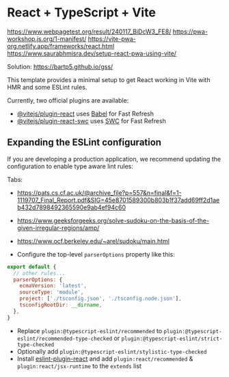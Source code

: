 # React + TypeScript + Vite

https://www.webpagetest.org/result/240117_BiDcW3_FE8/
https://pwa-workshop.js.org/1-manifest/
https://vite-pwa-org.netlify.app/frameworks/react.html
https://www.saurabhmisra.dev/setup-react-pwa-using-vite/


Solution:
https://bartp5.github.io/gss/

This template provides a minimal setup to get React working in Vite with HMR and some ESLint rules.

Currently, two official plugins are available:

- [@vitejs/plugin-react](https://github.com/vitejs/vite-plugin-react/blob/main/packages/plugin-react/README.md) uses [Babel](https://babeljs.io/) for Fast Refresh
- [@vitejs/plugin-react-swc](https://github.com/vitejs/vite-plugin-react-swc) uses [SWC](https://swc.rs/) for Fast Refresh

## Expanding the ESLint configuration

If you are developing a production application, we recommend updating the configuration to enable type aware lint rules:


Tabs:
- https://pats.cs.cf.ac.uk/@archive_file?p=557&n=final&f=1-1119707_Final_Report.pdf&SIG=45e8701589300b803b1f37add69ff2d1aeb432d7898492365590e9ab4ef94c60
- https://www.geeksforgeeks.org/solve-sudoku-on-the-basis-of-the-given-irregular-regions/amp/
- https://www.ocf.berkeley.edu/~arel/sudoku/main.html

- Configure the top-level `parserOptions` property like this:

```js
export default {
  // other rules...
  parserOptions: {
    ecmaVersion: 'latest',
    sourceType: 'module',
    project: ['./tsconfig.json', './tsconfig.node.json'],
    tsconfigRootDir: __dirname,
  },
}
```

- Replace `plugin:@typescript-eslint/recommended` to `plugin:@typescript-eslint/recommended-type-checked` or `plugin:@typescript-eslint/strict-type-checked`
- Optionally add `plugin:@typescript-eslint/stylistic-type-checked`
- Install [eslint-plugin-react](https://github.com/jsx-eslint/eslint-plugin-react) and add `plugin:react/recommended` & `plugin:react/jsx-runtime` to the `extends` list

